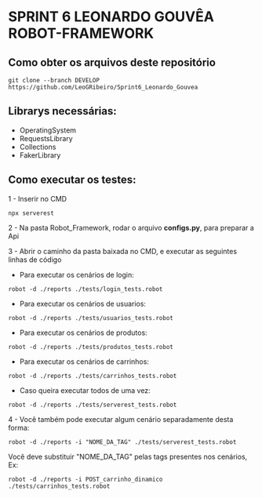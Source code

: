 # SPRINT 6 LEONARDO GOUVÊA ROBOT-FRAMEWORK

## Como obter os arquivos deste repositório
```
git clone --branch DEVELOP https://github.com/LeoGRibeiro/Sprint6_Leonardo_Gouvea
```
## Librarys necessárias:
- OperatingSystem
- RequestsLibrary
- Collections
- FakerLibrary

## Como executar os testes:
1 - Inserir no CMD
  ```
  npx serverest
  ``` 
  
2 - Na pasta Robot_Framework, rodar o arquivo **configs.py**, para preparar a Api


3 - Abrir o caminho da pasta baixada no CMD, e executar as seguintes linhas de código
- Para executar os cenários de login:
```
robot -d ./reports ./tests/login_tests.robot
```
- Para executar os cenários de usuarios:
```
robot -d ./reports ./tests/usuarios_tests.robot
```
- Para executar os cenários de produtos:
```
robot -d ./reports ./tests/produtos_tests.robot
```
- Para executar os cenários de carrinhos:
```
robot -d ./reports ./tests/carrinhos_tests.robot
```
- Caso queira executar todos de uma vez:
```
robot -d ./reports ./tests/serverest_tests.robot
```
4 - Você também pode executar algum cenário separadamente desta forma:
```
robot -d ./reports -i "NOME_DA_TAG" ./tests/serverest_tests.robot 
```
Você deve substituir "NOME_DA_TAG" pelas tags presentes nos cenários, Ex:
```
robot -d ./reports -i POST_carrinho_dinamico ./tests/carrinhos_tests.robot
```
